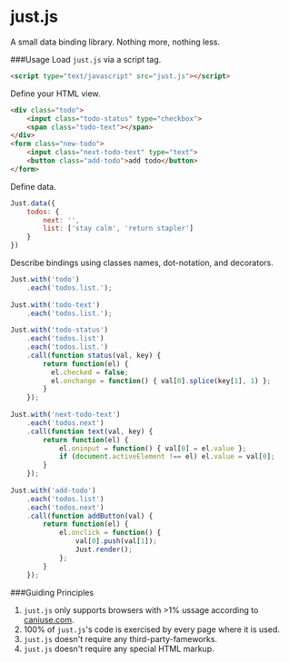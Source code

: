 # just.js

A small data binding library. Nothing more, nothing less.

###Usage
Load `just.js` via a script tag.
```HTML
<script type="text/javascript" src="just.js"></script>
```

Define your HTML view.
```HTML
<div class="todo">
    <input class="todo-status" type="checkbox">
    <span class="todo-text"></span>
</div>
<form class="new-todo">
    <input class="next-todo-text" type="text">
    <button class="add-todo">add todo</button>
</form>
```

Define data.
```javascript
Just.data({
    todos: {
        next: '',
        list: ['stay calm', 'return stapler']
    }
})
```

Describe bindings using classes names, dot-notation, and decorators.
```javascript
Just.with('todo')
    .each('todos.list.');
    
Just.with('todo-text')
    .each('todos.list.');
    
Just.with('todo-status')
    .each('todos.list')
    .each('todos.list.')
    .call(function status(val, key) {
        return function(el) {
          el.checked = false;
          el.onchange = function() { val[0].splice(key[1], 1) };
        }
    });
    
Just.with('next-todo-text')
    .each('todos.next')
    .call(function text(val, key) {
        return function(el) {
            el.oninput = function() { val[0] = el.value };
            if (document.activeElement !== el) el.value = val[0];
        }
    });
    
Just.with('add-todo')
    .each('todos.list')
    .each('todos.next')
    .call(function addButton(val) {
        return function(el) {
            el.onclick = function() { 
                val[0].push(val[1]);
                Just.render();
            };
        }
    });
```

###Guiding Principles
1. `just.js` only supports browsers with >1% ussage according to [caniuse.com](http://caniuse.com/usage-table).
1. 100% of `just.js`'s code is exercised by every page where it is used.
1. `just.js` doesn't require any third-party-fameworks.
1. `just.js` doesn't require any special HTML markup.
